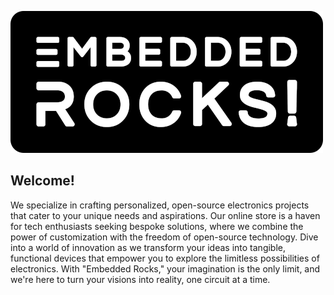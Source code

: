 ![Embedded Rocks Logo](logo.png)

## Welcome!

We specialize in crafting personalized, open-source electronics projects that cater to your unique needs and aspirations. Our online store is a haven for tech enthusiasts seeking bespoke solutions, where we combine the power of customization with the freedom of open-source technology. Dive into a world of innovation as we transform your ideas into tangible, functional devices that empower you to explore the limitless possibilities of electronics. With "Embedded Rocks," your imagination is the only limit, and we're here to turn your visions into reality, one circuit at a time.

<!--

**Here are some ideas to get you started:**

🙋‍♀️ A short introduction - what is your organization all about?
🌈 Contribution guidelines - how can the community get involved?
👩‍💻 Useful resources - where can the community find your docs? Is there anything else the community should know?
🍿 Fun facts - what does your team eat for breakfast?
🧙 Remember, you can do mighty things with the power of [Markdown](https://docs.github.com/github/writing-on-github/getting-started-with-writing-and-formatting-on-github/basic-writing-and-formatting-syntax)
-->
